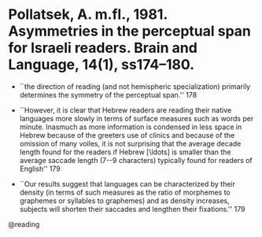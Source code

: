 # Pollatsek, A. m.fl., 1981. Asymmetries in the perceptual span for Israeli readers. Brain and Language, 14(1), ss174–180.

- ``the direction of reading (and not hemispheric specialization) primarily determines the symmetry of the perceptual span.'' 178

- ``However, it is clear that Hebrew readers are reading their native languages more slowly in terms of surface measures such as words per minute. Inasmuch as more information is condensed in less space in Hebrew because of the greeters use of clinics and because of the omission of many voiles, it is not surprising that the average decade length found for the readers if Hebrew [\ldots] is smaller than the average saccade length (7--9 characters) typically found for readers of English'' 179 

- ``Our results suggest that languages can be characterized by their density (in terms of such measures as the ratio of morphemes to graphemes or syllables to graphemes) and as density increases, subjects will shorten their saccades and lengthen their fixations.'' 179

@reading
